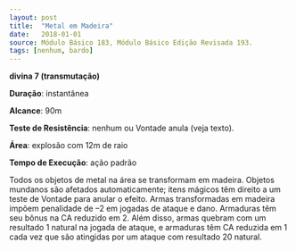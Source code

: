 ```yaml
---
layout: post
title:  "Metal em Madeira"
date:   2018-01-01
source: Módulo Básico 183, Módulo Básico Edição Revisada 193.
tags: [nenhum, bardo]
---
```


**divina 7 (transmutação)**

**Duração**: instantânea

**Alcance**: 90m

**Teste de Resistência**: nenhum ou Vontade anula (veja texto).

**Área**: explosão com 12m de raio

**Tempo de Execução**: ação padrão

Todos os objetos de metal na área se transformam em madeira. Objetos mundanos são afetados automaticamente; itens mágicos têm direito a um teste de Vontade para anular o efeito.
Armas transformadas em madeira impõem penalidade de –2 em jogadas de ataque e dano. Armaduras têm seu bônus na CA reduzido em 2. Além disso, armas quebram com um resultado 1 natural na jogada de ataque, e armaduras têm CA reduzida em 1 cada vez que são atingidas por um ataque com resultado 20 natural.
